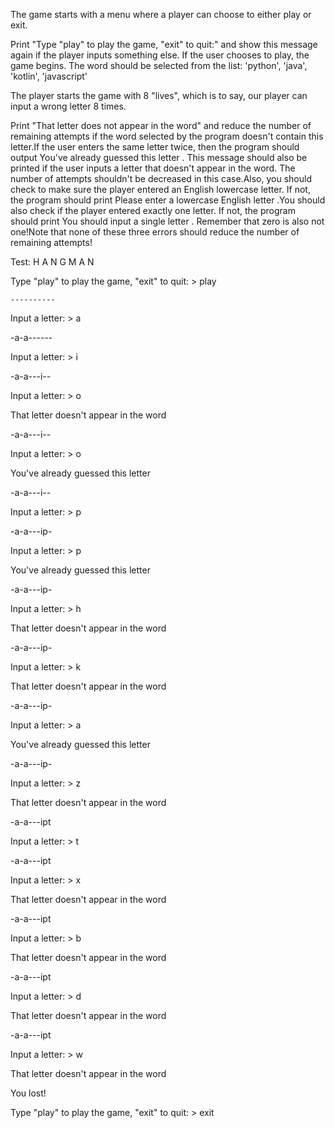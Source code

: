 The game starts with a menu where a player can choose to either play or exit.

Print "Type "play" to play the game, "exit" to quit:" and show this message again if the player inputs something else. If the user chooses to play, the game begins.
The word should be selected from the list: 'python', 'java', 'kotlin', 'javascript' 

The player starts the game with 8 "lives", which is to say, our player can input a wrong letter 8 times.

Print "That letter does not appear in the word" and reduce the number of remaining attempts if the word selected by the program doesn't contain this letter.If the user enters the same letter twice, then the program should output You've already guessed this letter . This message should also be printed if the user inputs a letter that doesn't appear in the word. The number of attempts shouldn't be decreased in this case.Also, you should check to make sure the player entered an English lowercase letter. If not, the program should print Please enter a lowercase English letter .You should also check if the player entered exactly one letter. If not, the program should print You should input a single letter . Remember that zero is also not one!Note that none of these three errors should reduce the number of remaining attempts!

Test:
H A N G M A N

Type "play" to play the game, "exit" to quit: > play

    ----------

Input a letter: > a

-a-a------

Input a letter: > i

-a-a---i--

Input a letter: > o

That letter doesn't appear in the word

-a-a---i--

Input a letter: > o

You've already guessed this letter

-a-a---i--

Input a letter: > p

-a-a---ip-

Input a letter: > p

You've already guessed this letter

-a-a---ip-

Input a letter: > h

That letter doesn't appear in the word

-a-a---ip-

Input a letter: > k

That letter doesn't appear in the word

-a-a---ip-

Input a letter: > a

You've already guessed this letter

-a-a---ip-

Input a letter: > z

That letter doesn't appear in the word

-a-a---ipt

Input a letter: > t

-a-a---ipt

Input a letter: > x

That letter doesn't appear in the word

-a-a---ipt

Input a letter: > b

That letter doesn't appear in the word

-a-a---ipt

Input a letter: > d

That letter doesn't appear in the word

-a-a---ipt

Input a letter: > w

That letter doesn't appear in the word

You lost!

Type "play" to play the game, "exit" to quit: > exit 